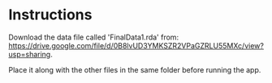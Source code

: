 # Instructions

Download the data file called 'FinalData1.rda' from:
https://drive.google.com/file/d/0B8lvUD3YMKSZR2VPaGZRLU55MXc/view?usp=sharing.

Place it along with the other files in the same folder before running the app.

 



